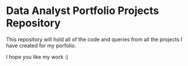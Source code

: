 # Data Analyst Portfolio Projects Repository

This repository will hold all of the code and queries from all the projects I have created for my porfolio. 

I hope you like my work :)
